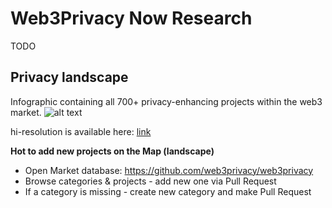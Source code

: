 # Web3Privacy Now Research

TODO

## Privacy landscape
Infographic containing all 700+ privacy-enhancing projects within the web3 market.
![alt text](https://github.com/web3privacy/research/blob/main/Privacy%20market/Infographics/Privacy%20x%20web3%20landscape%20(june%202024).png)

hi-resolution is available here: [link](https://github.com/web3privacy/research/blob/main/Privacy%20market/Infographics/)

**Hot to add new projects on the Map (landscape)**
- Open Market database: https://github.com/web3privacy/web3privacy
- Browse categories & projects - add new one via Pull Request
- If a category is missing - create new category and make Pull Request
